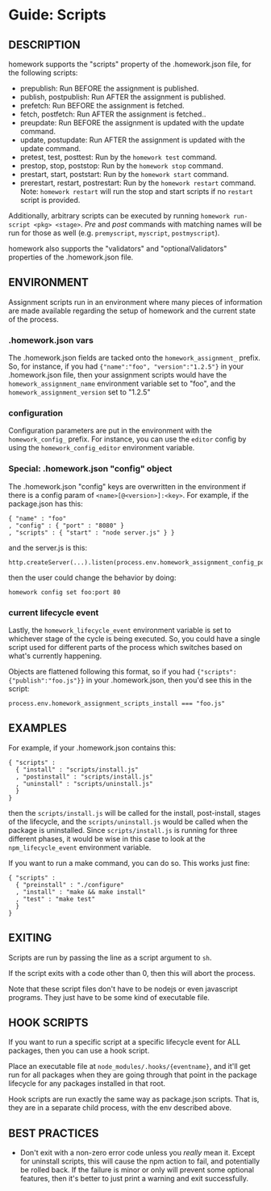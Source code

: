 Guide: Scripts
==============

## DESCRIPTION

homework supports the "scripts" property of the .homework.json file, for the
following scripts:

* prepublish:
  Run BEFORE the assignment is published.
* publish, postpublish:
  Run AFTER the assignment is published.
* prefetch:
  Run BEFORE the assignment is fetched.
* fetch, postfetch:
  Run AFTER the assignment is fetched..
* preupdate:
  Run BEFORE the assignment is updated with the update command.
* update, postupdate:
  Run AFTER the assignment is updated with the update command.
* pretest, test, posttest:
  Run by the `homework test` command.
* prestop, stop, poststop:
  Run by the `homework stop` command.
* prestart, start, poststart:
  Run by the `homework start` command.
* prerestart, restart, postrestart:
  Run by the `homework restart` command. Note: `homework restart` will run the
  stop and start scripts if no `restart` script is provided.

Additionally, arbitrary scripts can be executed by running `homework
run-script <pkg> <stage>`. *Pre* and *post* commands with matching
names will be run for those as well (e.g. `premyscript`, `myscript`,
`postmyscript`).

homework also supports the "validators" and "optionalValidators" properties
of the .homework.json file.

## ENVIRONMENT

Assignment scripts run in an environment where many pieces of information
are made available regarding the setup of homework and the current state of
the process.

### .homework.json vars

The .homework.json fields are tacked onto the `homework_assignment_` prefix. So,
for instance, if you had `{"name":"foo", "version":"1.2.5"}` in your
.homework.json file, then your assignment scripts would have the
`homework_assignment_name` environment variable set to "foo", and the
`homework_assignment_version` set to "1.2.5"

### configuration

Configuration parameters are put in the environment with the
`homework_config_` prefix. For instance, you can use the `editor`
config by using the `homework_config_editor` environment variable.

### Special: .homework.json "config" object

The .homework.json "config" keys are overwritten in the environment if
there is a config param of `<name>[@<version>]:<key>`.  For example,
if the package.json has this:

    { "name" : "foo"
    , "config" : { "port" : "8080" }
    , "scripts" : { "start" : "node server.js" } }

and the server.js is this:

    http.createServer(...).listen(process.env.homework_assignment_config_port)

then the user could change the behavior by doing:

    homework config set foo:port 80

### current lifecycle event

Lastly, the `homework_lifecycle_event` environment variable is set to
whichever stage of the cycle is being executed. So, you could have a
single script used for different parts of the process which switches
based on what's currently happening.

Objects are flattened following this format, so if you had
`{"scripts":{"publish":"foo.js"}}` in your .homework.json, then you'd
see this in the script:

    process.env.homework_assignment_scripts_install === "foo.js"

## EXAMPLES

For example, if your .homework.json contains this:

    { "scripts" :
      { "install" : "scripts/install.js"
      , "postinstall" : "scripts/install.js"
      , "uninstall" : "scripts/uninstall.js"
      }
    }

then the `scripts/install.js` will be called for the install,
post-install, stages of the lifecycle, and the `scripts/uninstall.js`
would be called when the package is uninstalled.  Since
`scripts/install.js` is running for three different phases, it would
be wise in this case to look at the `npm_lifecycle_event` environment
variable.

If you want to run a make command, you can do so.  This works just
fine:

    { "scripts" :
      { "preinstall" : "./configure"
      , "install" : "make && make install"
      , "test" : "make test"
      }
    }

## EXITING

Scripts are run by passing the line as a script argument to `sh`.

If the script exits with a code other than 0, then this will abort the
process.

Note that these script files don't have to be nodejs or even
javascript programs. They just have to be some kind of executable
file.

## HOOK SCRIPTS

If you want to run a specific script at a specific lifecycle event for
ALL packages, then you can use a hook script.

Place an executable file at `node_modules/.hooks/{eventname}`, and
it'll get run for all packages when they are going through that point
in the package lifecycle for any packages installed in that root.

Hook scripts are run exactly the same way as package.json scripts.
That is, they are in a separate child process, with the env described
above.

## BEST PRACTICES

* Don't exit with a non-zero error code unless you *really* mean it.
  Except for uninstall scripts, this will cause the npm action to
  fail, and potentially be rolled back.  If the failure is minor or
  only will prevent some optional features, then it's better to just
  print a warning and exit successfully.
